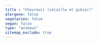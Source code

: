 ```yaml
---
title : "Chevreuil (volaille et gibier)"
alergene: false
vegetarien: false
vegan: false
type: "animaux"
sitemap_exclude: true
--- 
```

